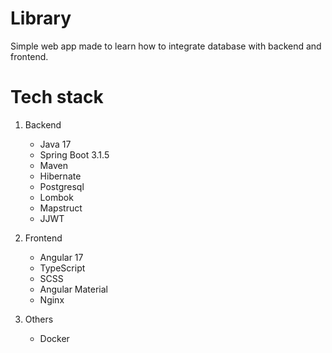 
# Library
Simple web app made to learn how to integrate database with backend and frontend.

# Tech stack
1. Backend
   * Java 17
   * Spring Boot 3.1.5
   * Maven
   * Hibernate
   * Postgresql
   * Lombok
   * Mapstruct
   * JJWT
    
2. Frontend
   * Angular 17
   * TypeScript
   * SCSS
   * Angular Material
   * Nginx

3. Others
   * Docker
